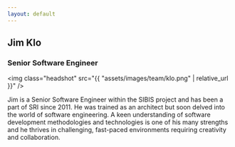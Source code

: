 ```yaml
---
layout: default
---
```

## Jim Klo
### Senior Software Engineer

<img class="headshot" src="{{ "assets/images/team/klo.png" | relative_url }}" />

Jim is a Senior Software Engineer within the SIBIS project and has been a part of SRI since 2011. He was trained as an architect but soon delved into the world of software engineering. A keen understanding of software development methodologies and technologies is one of his many strengths and he thrives in challenging, fast-paced environments requiring creativity and collaboration.
